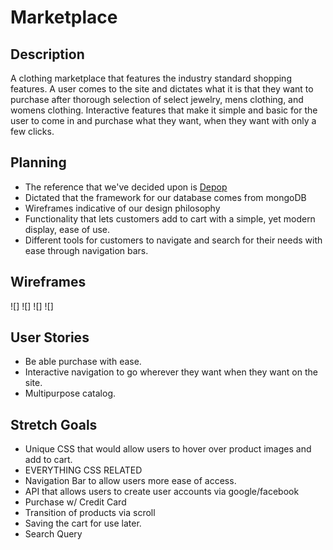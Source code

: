# Marketplace 

## Description

A clothing marketplace that features the industry standard shopping features. A user comes to the site and dictates what it is that they want to purchase after thorough selection of select jewelry, mens clothing, and womens clothing. Interactive features that make it simple and basic for the user to come in and purchase what they want, when they want with only a few clicks.

## Planning
- The reference that we've decided upon is [Depop](http://www.depop.com/)
- Dictated that the framework for our database comes from mongoDB
- Wireframes indicative of our design philosophy
- Functionality that lets customers add to cart with a simple, yet modern display, ease of use.
- Different tools for customers to navigate and search for their needs with ease through navigation bars.

## Wireframes
![]
![]
![]
![]

## User Stories
- Be able purchase with ease.
- Interactive navigation to go wherever they want when they want on the site.
- Multipurpose catalog.

## Stretch Goals 
- Unique CSS that would allow users to hover over product images and add to cart.
- EVERYTHING CSS RELATED
- Navigation Bar to allow users more ease of access.
- API that allows users to create user accounts via google/facebook
- Purchase w/ Credit Card
- Transition of products via scroll
- Saving the cart for use later.
- Search Query
